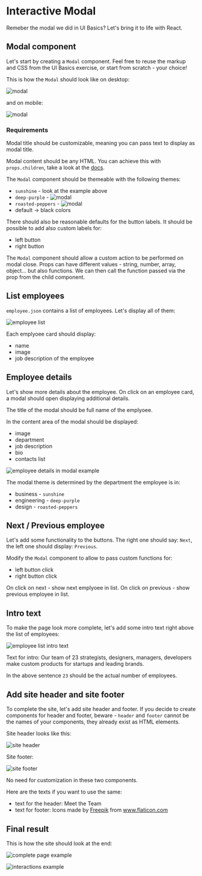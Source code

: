 # Interactive Modal

Remeber the modal we did in UI Basics? Let's bring it to life with React.

## Modal component

Let's start by creating a `Modal` component.
Feel free to reuse the markup and CSS from the UI Basics exercise, or start from scratch - your choice!

This is how the `Modal` should look like on desktop:

![modal](modal/modal-desktop-example.png)

and on mobile:

![modal](modal/modal-mobile-example.png)

### Requirements

Modal title should be customizable, meaning you can pass text to display as modal title.

Modal content should be any HTML. You can achieve this with `props.children`, take a look at the [docs](https://reactjs.org/docs/glossary.html#propschildren).

The `Modal` component should be themeable with the following themes:

- `sunshine` - look at the example above
- `deep-purple` -
  ![modal](modal/modal-desktop-purple-theme-example.png)
- `roasted-peppers` -
  ![modal](modal/modal-desktop-red-theme-example.png)
- default -> black colors

There should also be reasonable defaults for the button labels. It should be possible to add also custom labels for:

- left button
- right button

The `Modal` component should allow a custom action to be performed on modal close. Props can have different values - string, number, array, object... but also functions. We can then call the function passed via the prop from the child component.

## List employees

`employee.json` contains a list of employees. Let's display all of them:

![employee list](employee-list.png)

Each emplyoee card should display:

- name
- image
- job description of the employee

## Employee details

Let's show more details about the employee. On click on an employee card, a modal should open displaying additional details.

The title of the modal should be full name of the emplyoee.

In the content area of the modal should be displayed:

- image
- department
- job description
- bio
- contacts list

![employee details in modal example](employee-details.png)

The modal theme is determined by the department the employee is in:

- business - `sunshine`
- engineering - `deep-purple`
- design - `roasted-peppers`

## Next / Previous employee

Let's add some functionality to the buttons.
The right one should say: `Next`, the left one should display: `Previous`.

Modify the `Modal` component to allow to pass custom functions for:

- left button click
- right button click

On click on next - show next emplyoee in list.
On click on previous - show previous employee in list.

## Intro text

To make the page look more complete, let's add some intro text right above the list of employees:

![employee list intro text](intro-text.png)

Text for intro: Our team of 23 strategists, designers, managers, developers make custom products for startups and leading brands.

In the above sentence `23` should be the actual number of employees.

## Add site header and site footer

To complete the site, let's add site header and footer.
If you decide to create components for header and footer, beware - `header` and `footer` cannot be the names of your components, they already exist as HTML elements.

Site header looks like this:

![site header](site-header.png)

Site footer:

![site footer](site-footer.png)

No need for customization in these two components.

Here are the texts if you want to use the same:

- text for the header: Meet the Team
- text for footer: Icons made by <a href="https://www.flaticon.com/authors/freepik" title="Freepik">Freepik</a> from <a href="https://www.flaticon.com/" title="Flaticon"> www.flaticon.com</a>

## Final result

This is how the site should look at the end:

![complete page example](complete-example.png)

![interactions example](example.gif)
